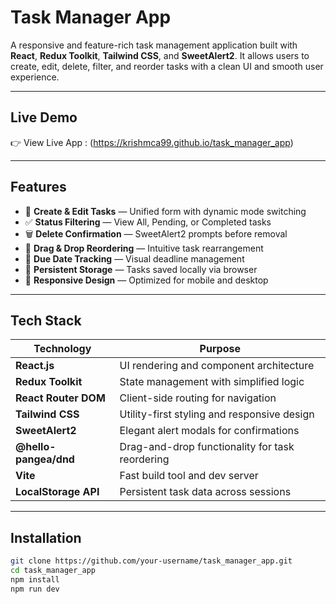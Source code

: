 #  Task Manager App

A responsive and feature-rich task management application built with **React**, **Redux Toolkit**, **Tailwind CSS**, and **SweetAlert2**. It allows users to create, edit, delete, filter, and reorder tasks with a clean UI and smooth user experience.

---

## Live Demo

👉 View Live App : (https://krishmca99.github.io/task_manager_app)



---

## Features

- 📝 **Create & Edit Tasks** — Unified form with dynamic mode switching
- ✅ **Status Filtering** — View All, Pending, or Completed tasks
- 🗑️ **Delete Confirmation** — SweetAlert2 prompts before removal
- 🔄 **Drag & Drop Reordering** — Intuitive task rearrangement
- 📅 **Due Date Tracking** — Visual deadline management
- 💾 **Persistent Storage** — Tasks saved locally via browser
- 📱 **Responsive Design** — Optimized for mobile and desktop

---

## Tech Stack

| Technology             | Purpose                                      |
|------------------------|----------------------------------------------|
| **React.js**           | UI rendering and component architecture      |
| **Redux Toolkit**      | State management with simplified logic       |
| **React Router DOM**   | Client-side routing for navigation           |
| **Tailwind CSS**       | Utility-first styling and responsive design  |
| **SweetAlert2**        | Elegant alert modals for confirmations       |
| **@hello-pangea/dnd**  | Drag-and-drop functionality for task reordering |
| **Vite**               | Fast build tool and dev server               |
| **LocalStorage API**   | Persistent task data across sessions         |

---

## Installation

```bash
git clone https://github.com/your-username/task_manager_app.git
cd task_manager_app
npm install
npm run dev